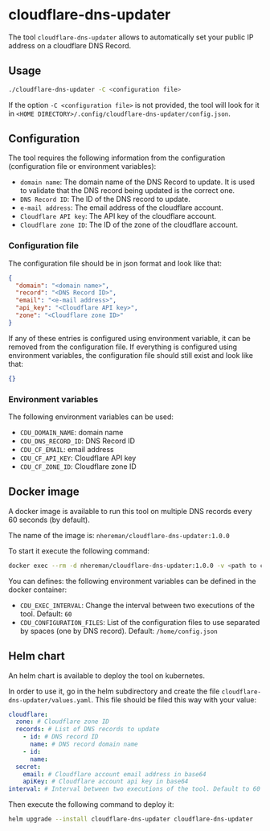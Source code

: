 # cloudflare-dns-updater

The tool `cloudflare-dns-updater` allows to automatically set your public IP address on a cloudflare DNS Record.

## Usage

```bash
./cloudflare-dns-updater -C <configuration file>
```

If the option `-C <configuration file>` is not provided, the tool will look for it in `<HOME DIRECTORY>/.config/cloudflare-dns-updater/config.json`.


## Configuration

The tool requires the following information from the configuration (configuration file or environment variables):

- `domain name`: The domain name of the DNS Record to update. It is used to validate that the DNS record being updated is the correct one.
- `DNS Record ID`: The ID of the DNS record to update.
- `e-mail address`: The email address of the cloudflare account.
- `Cloudflare API key`: The API key of the cloudflare account. 
- `Cloudflare zone ID`: The ID of the zone of the cloudflare account.

### Configuration file

The configuration file should be in json format and look like that: 

```json
{
  "domain": "<domain name>",
  "record": "<DNS Record ID>",
  "email": "<e-mail address>",
  "api_key": "<Cloudflare API key>",
  "zone": "<Cloudflare zone ID>"
}
```

If any of these entries is configured using environment variable, it can be removed from the configuration file. If everything is configured using environment variables, the configuration file should still exist and look like that:

```json
{}
```
### Environment variables

The following environment variables can be used:

- `CDU_DOMAIN_NAME`: domain name
- `CDU_DNS_RECORD_ID`: DNS Record ID
- `CDU_CF_EMAIL`: email address
- `CDU_CF_API_KEY`: Cloudflare API key
- `CDU_CF_ZONE_ID`: Cloudflare zone ID


## Docker image

A docker image is available to run this tool on multiple DNS records every 60 seconds (by default).

The name of the image is: `nhereman/cloudflare-dns-updater:1.0.0`

To start it execute the following command:

```bash
docker exec --rm -d nhereman/cloudflare-dns-updater:1.0.0 -v <path to configuration file>:/home/config.json
```

You can defines: the following environment variables can be defined in the docker container:

- `CDU_EXEC_INTERVAL`: Change the interval between two executions of the tool. Default: `60`
- `CDU_CONFIGURATION_FILES`: List of the configuration files to use separated by spaces (one by DNS record). Default: `/home/config.json`

## Helm chart

An helm chart is available to deploy the tool on kubernetes.

In order to use it, go in the helm subdirectory and create the file `cloudflare-dns-updater/values.yaml`. This file should be filed this way with your value:

```yaml
cloudflare:
  zone: # Cloudflare zone ID
  records: # List of DNS records to update
    - id: # DNS record ID
      name: # DNS record domain name
    - id:
      name:
  secret:
    email: # Cloudflare account email address in base64
    apiKey: # Cloudflare account api key in base64
interval: # Interval between two executions of the tool. Default to 60 if not provided
```

Then execute the following command to deploy it:

```bash
helm upgrade --install cloudflare-dns-updater cloudflare-dns-updater
```
